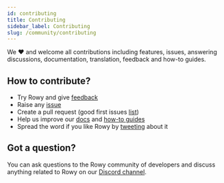 ```yaml
---
id: contributing
title: Contributing
sidebar_label: Contributing
slug: /community/contributing
---
```


We ❤️ and welcome all contributions including features, issues, answering
discussions, documentation, translation, feedback and how-to guides.

## How to contribute?

- Try Rowy and give [feedback](mailto:feedback@rowy.io)
- Raise any [issue](https://github.com/rowyio/rowy/issues)
- Create a pull request (good first issues
  [list](https://github.com/rowyio/rowy/projects/3))
- Help us improve our [docs](https://github.com/rowyio/rowy/docs) and
  [how-to guides](https://docs.rowy.io/how-to/create-table)
- Spread the word if you like Rowy by [tweeting](https://ctt.ac/M00va) about it

## Got a question?

You can ask questions to the Rowy community of developers and discuss anything
related to Rowy on our [Discord channel](https://discord.com/invite/B8yAD5PDX4).
